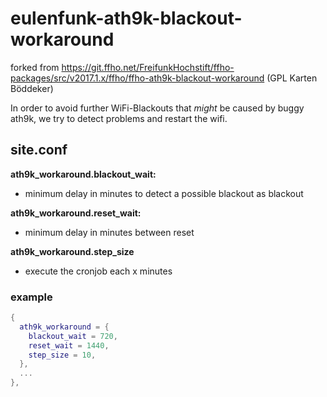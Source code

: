 eulenfunk-ath9k-blackout-workaround
===================================

forked from https://git.ffho.net/FreifunkHochstift/ffho-packages/src/v2017.1.x/ffho/ffho-ath9k-blackout-workaround
(GPL Karten Böddeker)

In order to avoid further WiFi-Blackouts that *might* be caused by buggy ath9k,
we try to detect problems and restart the wifi.

site.conf
---------

**ath9k_workaround.blackout_wait:**
- minimum delay in minutes to detect a possible blackout as blackout

**ath9k_workaround.reset_wait:**
- minimum delay in minutes between reset

**ath9k_workaround.step_size**
- execute the cronjob each x minutes

### example
```lua
{
  ath9k_workaround = {
    blackout_wait = 720,
    reset_wait = 1440,
    step_size = 10,
  },
  ...
},
```
